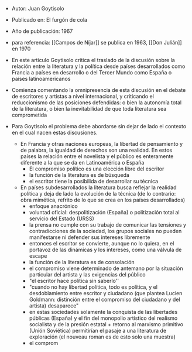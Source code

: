 - Autor: Juan Goytisolo
- Publicado en: El furgón de cola 
- Año de publicación: 1967

- para referencia: [[Campos de Níjar]] se publica en 1963, [[Don Julián]] en 1970
- En este artículo Goytisolo critica el traslado de la discusión sobre la relación entre la literatura y la política desde países desarrollados como Francia a países en desarrollo o del Tercer Mundo como España o países latinoamericanos
- Comienza comentando la omnipresencia de esta discusión en el debate de escritores y artistas a nivel internacional, y criticando el reduccionismo de las posiciones defendidas: o bien la autonomía total de la literatura, o bien la inevitabilidad de que toda literatura sea comprometida
- Para Goytisolo el problema debe abordarse sin dejar de lado el contexto en el cual nacen estas discusiones. 
	- En Francia y otras naciones europeas, la libertad de pensamiento y de palabra, la igualdad de derechos son una realidad. En estos países la relación entre el novelista y el público es enteramente diferente a la que se da en Latinoamérica o España
		- El compromiso político es una elección libre del escritor
		- la función de la literatura es de búsqueda
		- el escritor tiene la posibilida de desarrollar su técnica
	- En países subdesarrollados la literatura busca reflejar la realidad política y deja de lado la evolución de la técnica (de lo contrario: obra mimética, refrito de lo que se crea en los países desarrollados)
		- enfoque anacrónico
		- voluntad oficial: despolitización (España) o politización total al servicio del Estado (URSS)
		- la prensa no cumple con su trabajo de comunicar las tensiones y contradicciones de la sociedad, los grupos sociales no pueden manifestarse ni defender sus intereses libremente
		- entonces el escritor se convierte, aunque no lo quiera, en el portavoz de las dinámicas y los intereses, como una válvula de escape
		- la función de la literatura es de consolación
		- el compromiso viene determinado de antemano por la situación particular del artista y las exigencias del público
		- "el escritor hace política sin saberlo''
		- "cuando no hay libertad política, todo es política, y el desdoblamiento entre escritor y ciudadano (que plantea Lucien Goldmann: distinción entre el compromiso del ciudadano y del artista) desaparece"
		- en estas sociedades solamente la conquista de las libertades públicas (España) y el fin del monopolio artístico del realismo socialista y de la presión estatal + retorno al marxismo primitivo (Unión Soviética) permitirían el pasaje a una literatura de exploración (el nouveau roman es de esto solo una muestra)
		- el comprom
